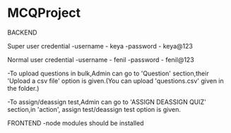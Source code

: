 # MCQProject

BACKEND

Super user credential
-username - keya
-password - keya@123

Normal user credential
-username - fenil
-password - fenil@123

-To upload questions in bulk,Admin can go to 'Question' section,their 'Upload a csv file' option is given.(You can upload 'questions.csv' given in the folder.)

-To assign/deassign test,Admin can go to 'ASSIGN DEASSIGN QUIZ' section,in 'action', assign test/deassign test option is given.

FRONTEND
-node modules should be installed
